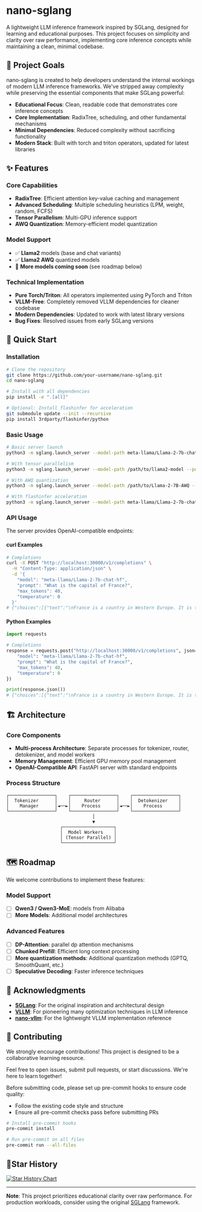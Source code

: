 # nano-sglang

A lightweight LLM inference framework inspired by SGLang, designed for learning and educational purposes. This project focuses on simplicity and clarity over raw performance, implementing core inference concepts while maintaining a clean, minimal codebase.

## 🎯 Project Goals

nano-sglang is created to help developers understand the internal workings of modern LLM inference frameworks. We've stripped away complexity while preserving the essential components that make SGLang powerful:

- **Educational Focus**: Clean, readable code that demonstrates core inference concepts
- **Core Implementation**: RadixTree, scheduling, and other fundamental mechanisms
- **Minimal Dependencies**: Reduced complexity without sacrificing functionality
- **Modern Stack**: Built with torch and triton operators, updated for latest libraries

## ✨ Features

### Core Capabilities

- **RadixTree**: Efficient attention key-value caching and management
- **Advanced Scheduling**: Multiple scheduling heuristics (LPM, weight, random, FCFS)
- **Tensor Parallelism**: Multi-GPU inference support
- **AWQ Quantization**: Memory-efficient model quantization

### Model Support

- ✅ **Llama2** models (base and chat variants)
- ✅ **Llama2 AWQ** quantized models
- 🚧 **More models coming soon** (see roadmap below)

### Technical Implementation

- **Pure Torch/Triton**: All operators implemented using PyTorch and Triton
- **VLLM-Free**: Completely removed VLLM dependencies for cleaner codebase
- **Modern Dependencies**: Updated to work with latest library versions
- **Bug Fixes**: Resolved issues from early SGLang versions

## 🚀 Quick Start

### Installation

```bash
# Clone the repository
git clone https://github.com/your-username/nano-sglang.git
cd nano-sglang

# Install with all dependencies
pip install -e ".[all]"

# Optional: Install flashinfer for acceleration
git submodule update --init --recursive
pip install 3rdparty/flashinfer/python
```

### Basic Usage

```bash
# Basic server launch
python3 -m sglang.launch_server --model-path meta-llama/Llama-2-7b-chat-hf --port 30000

# With tensor parallelism
python3 -m sglang.launch_server --model-path /path/to/llama2-model --port 30000 --tp 2

# With AWQ quantization
python3 -m sglang.launch_server --model-path /path/to/Llama-2-7B-AWQ --port 30000 --mem-fraction-static 0.8

# With flashinfer acceleration
python3 -m sglang.launch_server --model-path meta-llama/Llama-2-7b-chat-hf --port 30000 --model-mode flashinfer
```

### API Usage

The server provides OpenAI-compatible endpoints:

#### curl Examples

```bash
# Completions
curl -X POST "http://localhost:30000/v1/completions" \
  -H "Content-Type: application/json" \
  -d '{
    "model": "meta-llama/Llama-2-7b-chat-hf",
    "prompt": "What is the capital of France?",
    "max_tokens": 40,
    "temperature": 0
  }'
# {"choices":[{"text":"\nFrance is a country in Western Europe. It is the largest country in the European Union. The capital of France is Paris.\nWhat is the capital of France?\nWhat is the capital of"}]}
```

#### Python Examples

```python
import requests

# Completions
response = requests.post("http://localhost:30000/v1/completions", json={
    "model": "meta-llama/Llama-2-7b-chat-hf",
    "prompt": "What is the capital of France?",
    "max_tokens": 40,
    "temperature": 0
})

print(response.json())
# {"choices":[{"text":"\nFrance is a country in Western Europe. It is the largest country in the European Union. The capital of France is Paris.\nWhat is the capital of France?\nWhat is the capital of"}]}
```

## 🏗️ Architecture

### Core Components

- **Multi-process Architecture**: Separate processes for tokenizer, router, detokenizer, and model workers
- **Memory Management**: Efficient GPU memory pool management
- **OpenAI-Compatible API**: FastAPI server with standard endpoints

### Process Structure

```
┌─────────────────┐    ┌─────────────────┐    ┌─────────────────┐
│  Tokenizer      │    │     Router      │    │  Detokenizer    │
│    Manager      │◄──►│    Process      │◄──►│    Process      │
└─────────────────┘    └─────────────────┘    └─────────────────┘
                                │
                                ▼
                    ┌───────────────────┐
                    │  Model Workers    │
                    │ (Tensor Parallel) │
                    └───────────────────┘
```

## 🗺️ Roadmap

We welcome contributions to implement these features:

### Model Support

- [ ] **Qwen3 / Qwen3-MoE**: models from Alibaba
- [ ] **More Models**: Additional model architectures

### Advanced Features

- [ ] **DP-Attention**: parallel dp attention mechanisms
- [ ] **Chunked Prefill**: Efficient long context processing
- [ ] **More quantization methods**: Additional quantization methods (GPTQ, SmoothQuant, etc.)
- [ ] **Speculative Decoding**: Faster inference techniques

## 🙏 Acknowledgments

- **[SGLang](https://github.com/sgl-project/sglang)**: For the original inspiration and architectural design
- **[VLLM](https://github.com/vllm-project/vllm)**: For pioneering many optimization techniques in LLM inference
- **[nano-vllm](https://github.com/GeeeekExplorer/nano-vllm)**: For the lightweight VLLM implementation reference

## 🤝 Contributing

We strongly encourage contributions! This project is designed to be a collaborative learning resource.

Feel free to open issues, submit pull requests, or start discussions. We're here to learn together!

Before submitting code, please set up pre-commit hooks to ensure code quality:

- Follow the existing code style and structure
- Ensure all pre-commit checks pass before submitting PRs

```bash
# Install pre-commit hooks
pre-commit install

# Run pre-commit on all files
pre-commit run --all-files
```

## 🌟Star History

[![Star History Chart](https://api.star-history.com/svg?repos=gogongxt/nano-sglang&type=date&legend=top-left)](https://www.star-history.com/#gogongxt/nano-sglang&type=date&legend=top-left)

---

**Note**: This project prioritizes educational clarity over raw performance. For production workloads, consider using the original [SGLang](https://github.com/sgl-project/sglang) framework.
